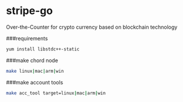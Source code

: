 # stripe-go
Over-the-Counter for crypto currency based on blockchain technology

###requirements
```bash
yum install libstdc++-static
```

###make chord node
```bash
make linux|mac|arm|win
```

###make account tools
```bash
make acc_tool target=linux|mac|arm|win
```
